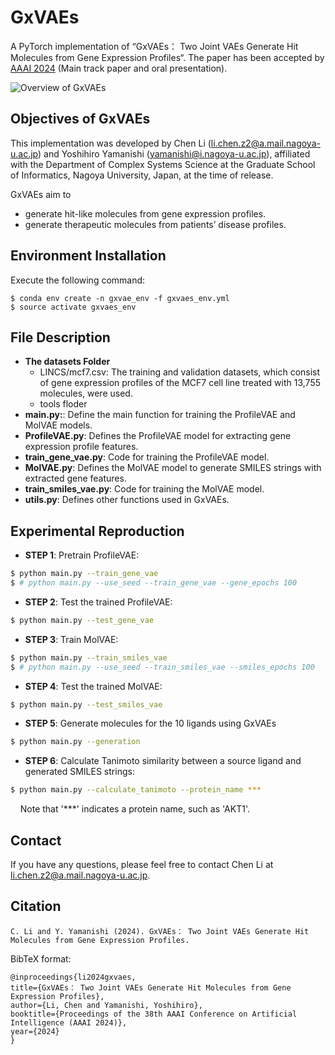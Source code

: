 # GxVAEs
A PyTorch implementation of “GxVAEs： Two Joint VAEs Generate Hit Molecules from Gene Expression Profiles“.
The paper has been accepted by [AAAI 2024](https://ojs.aaai.org/index.php/AAAI/article/view/29248) (Main track paper and oral presentation). 

![Overview of GxVAEs](https://github.com/naruto7283/GxVAEs/blob/main/overview.png)

## Objectives of GxVAEs
This implementation was developed by Chen Li (li.chen.z2@a.mail.nagoya-u.ac.jp) and Yoshihiro Yamanishi (yamanishi@i.nagoya-u.ac.jp), affiliated with the Department of Complex Systems Science at the Graduate School of Informatics, Nagoya University, Japan, at the time of release.

GxVAEs aim to
- generate hit-like molecules from gene expression profiles.
- generate therapeutic molecules from patients’ disease profiles.

## Environment Installation
Execute the following command:
```
$ conda env create -n gxvae_env -f gxvaes_env.yml
$ source activate gxvaes_env
```

## File Description

- **The datasets Folder**
    - LINCS/mcf7.csv: The training and validation datasets, which consist of gene expression profiles of the MCF7 cell line treated with 13,755 molecules, were used.
    - tools floder
- **main.py:**: Define the main function for training the ProfileVAE and MolVAE models.
- **ProfileVAE.py**: Defines the ProfileVAE model for extracting gene expression profile features.
- **train_gene_vae.py**: Code for training the ProfileVAE model.
- **MolVAE.py**: Defines the MolVAE model to generate SMILES strings with extracted gene features.
- **train_smiles_vae.py**: Code for training the MolVAE model.
- **utils.py**: Defines other functions used in GxVAEs.

## Experimental Reproduction

  - **STEP 1**: Pretrain ProfileVAE:

  ```bash
  $ python main.py --train_gene_vae
  $ # python main.py --use_seed --train_gene_vae --gene_epochs 100
  ```

  - **STEP 2**: Test the trained ProfileVAE:
  ```bash
  $ python main.py --test_gene_vae
  ```
  - **STEP 3**: Train MolVAE:
  ```  bash
  $ python main.py --train_smiles_vae
  $ # python main.py --use_seed --train_smiles_vae --smiles_epochs 100
  ```
  - **STEP 4**: Test the trained MolVAE:
  ```bash
  $ python main.py --test_smiles_vae
  ```
  - **STEP 5**: Generate molecules for the 10 ligands using GxVAEs
  ```bash
  $ python main.py --generation
  ```	
  - **STEP 6**: Calculate Tanimoto similarity between a source ligand and generated SMILES strings: 
  ```bash
  $ python main.py --calculate_tanimoto --protein_name ***
  ```
&nbsp;&nbsp;&nbsp;&nbsp;Note that '***' indicates a protein name, such as 'AKT1'.

## Contact
If you have any questions, please feel free to contact Chen Li at li.chen.z2@a.mail.nagoya-u.ac.jp.
  
## Citation
  ```
  C. Li and Y. Yamanishi (2024). GxVAEs： Two Joint VAEs Generate Hit Molecules from Gene Expression Profiles.
  ```
  
  BibTeX format:
  ```
  @inproceedings{li2024gxvaes,
  title={GxVAEs： Two Joint VAEs Generate Hit Molecules from Gene Expression Profiles},
  author={Li, Chen and Yamanishi, Yoshihiro},
  booktitle={Proceedings of the 38th AAAI Conference on Artificial Intelligence (AAAI 2024)},
  year={2024}
}
  ```

